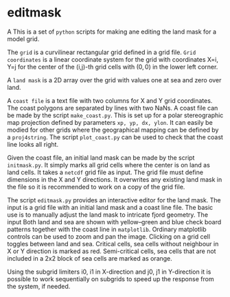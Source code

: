 editmask
========

A
This is a set of `python` scripts for making ane editing the land mask for a model grid. 

The `grid` is a curvilinear rectangular grid defined in a grid file. `Grid
coordinates` is a linear coordinate system for the grid with coordinates X=i,
Y=j for the center of the (i,j)-th grid cells with $(0, 0)$ in the lower left
corner.

A `land mask` is a 2D array over the grid with values one at sea and zero over
land.

A `coast file` is a text file with two columns for X and Y grid coordinates. The
coast polygons are separated by lines with two NaNs. A coast file can be made by
the script ``make_coast.py``. This is set up for a polar stereographic map
projection defined by parameters `xp, yp, dx, ylon`. It can easily be modied for
other grids where the geographical mapping can be defined by a `proj4string`. The
script ``plot_coast.py`` can be used to check that the coast line looks all
right. 

Given the coast file, an initial land mask can be made by the script
``initmask.py``. It simply marks all grid cells where the center is on land as
land cells. It takes a `netcdf` grid file as input. The grid file must define
dimensions in the X and Y directions. It overwrites any existing land mask in
the file so it is recommended to work on a copy of the grid file.

The script `editmask.py` provides an interactive editor for the land mask. The
input is a grid file with an initial land mask and a coast line file. The basic
use is to manually adjust the land mask to intricate fjord geometry. The input
Both land and sea are shown with  yellow–green and blue check board patterns
together with the coast line in `matplotlib`. Ordinary matplotlib controls can
be used to zoom and pan the image. Clicking on a grid cell toggles between land
and sea. Critical cells, sea cells without neighbour in X or Y direction is
marked as red. Semi-critical cells, sea cells that are not included in a 2x2
block of sea cells are marked as orange.

Using the subgrid limiters i0, i1 in X-direction and j0, j1 in Y-direction it is
possible to work sequentially on subgrids to speed up the response from the
system, if needed.
